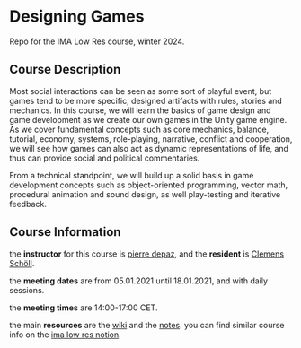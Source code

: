# Designing Games

Repo for the IMA Low Res course, winter 2024.

## Course Description

Most social interactions can be seen as some sort of playful event, but games tend to be more specific, designed artifacts with rules, stories and mechanics. In this course, we will learn the basics of game design and game development as we create our own games in the Unity game engine. As we cover fundamental concepts such as core mechanics, balance, tutorial, economy, systems, role-playing, narrative, conflict and cooperation, we will see how games can also act as dynamic representations of life, and thus can provide social and political commentaries.

From a technical standpoint, we will build up a solid basis in game development concepts such as object-oriented programming, vector math, procedural animation and sound design, as well play-testing and iterative feedback.

## Course Information

the __instructor__ for this course is [pierre depaz](https://pierredepaz.net), and the __resident__ is [Clemens Schöll](https://neopostmodern.com).

the __meeting dates__ are from 05.01.2021 until 18.01.2021, and with daily sessions.

the __meeting times__ are 14:00-17:00 CET.

the main __resources__ are the [wiki](https://github.com/periode/designing-games/wiki/) and the [notes](https://periode.github.io/designing-games). you can find similar course info on the [ima low res notion](https://www.notion.so/imalowres/Class-Virtual-Worlds-a3caeef2483c43f58c18e93bbf300129).
